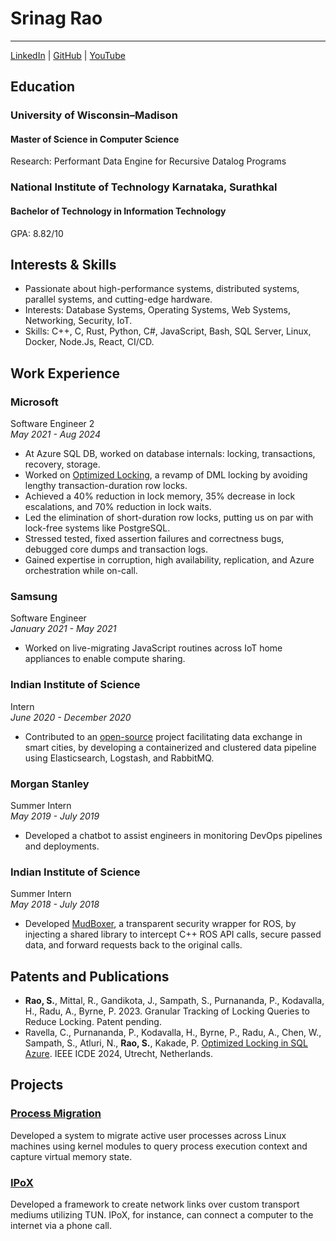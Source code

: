 # Srinag Rao
---

[LinkedIn](https://www.linkedin.com/in/srinskit) | [GitHub](https://github.com/srinskit) | [YouTube](https://www.youtube.com/channel/UCn_mbl3o1iYw3UqhPE-cIMA)

## Education

### University of Wisconsin–Madison
#### Master of Science in Computer Science
Research: Performant Data Engine for Recursive Datalog Programs

### National Institute of Technology Karnataka, Surathkal
#### Bachelor of Technology in Information Technology
GPA: 8.82/10

## Interests & Skills
* Passionate about high-performance systems, distributed systems, parallel systems, and cutting-edge hardware.
* Interests: Database Systems, Operating Systems, Web Systems, Networking, Security, IoT.
* Skills: C++, C, Rust, Python, C#, JavaScript, Bash, SQL Server, Linux, Docker, Node.Js, React, CI/CD.

## Work Experience

### Microsoft
Software Engineer 2\
_May 2021 - Aug 2024_

* At Azure SQL DB, worked on database internals: locking, transactions, recovery, storage.
* Worked on [Optimized Locking](https://learn.microsoft.com/en-us/sql/relational-databases/performance/optimized-locking), a revamp of DML locking by avoiding lengthy transaction-duration row locks.
* Achieved a 40% reduction in lock memory, 35% decrease in lock escalations, and 70% reduction in lock waits.
* Led the elimination of short-duration row locks, putting us on par with lock-free systems like PostgreSQL.
* Stressed tested, fixed assertion failures and correctness bugs, debugged core dumps and transaction logs.
* Gained expertise in corruption, high availability, replication, and Azure orchestration while on-call.

### Samsung
Software Engineer\
_January 2021 - May 2021_

* Worked on live-migrating JavaScript routines across IoT home appliances to enable compute sharing.

### Indian Institute of Science
Intern\
_June 2020 - December 2020_

* Contributed to an [open-source](https://github.com/datakaveri) project facilitating data exchange in smart cities, by developing a containerized
and clustered data pipeline using Elasticsearch, Logstash, and RabbitMQ.

### Morgan Stanley
Summer Intern\
_May 2019 - July 2019_

* Developed a chatbot to assist engineers in monitoring DevOps pipelines and deployments.
  
### Indian Institute of Science
Summer Intern\
_May 2018 - July 2018_

* Developed [MudBoxer](https://github.com/srinskit/MudBoxer), a transparent security wrapper for ROS, by injecting a shared library to intercept C++
ROS API calls, secure passed data, and forward requests back to the original calls.

## Patents and Publications
* **Rao, S.**, Mittal, R., Gandikota, J., Sampath, S., Purnananda, P., Kodavalla, H., Radu, A., Byrne, P. 2023.
Granular Tracking of Locking Queries to Reduce Locking. Patent pending.
* Ravella, C., Purnananda, P., Kodavalla, H., Byrne, P., Radu, A., Chen, W., Sampath, S., Atluri, N., **Rao, S.**,
Kakade, P. [Optimized Locking in SQL Azure](https://ieeexplore.ieee.org/abstract/document/10598175). IEEE ICDE 2024, Utrecht, Netherlands.
## Projects

### [Process Migration](https://github.com/srinskit/process-migration-system)
Developed a system to migrate active user processes across Linux machines using kernel
modules to query process execution context and capture virtual memory state.

### [IPoX](https://github.com/srinskit/IPoX)
Developed a framework to create network links over custom transport mediums utilizing TUN. IPoX, for
instance, can connect a computer to the internet via a phone call.
